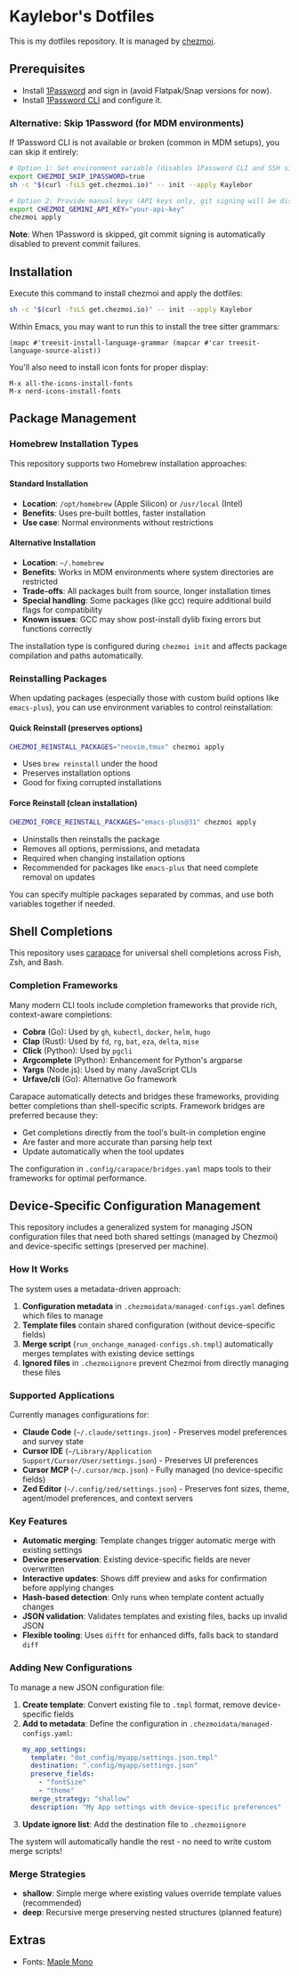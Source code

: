 # Kaylebor's Dotfiles
This is my dotfiles repository. It is managed by [chezmoi](https://www.chezmoi.io/).

## Prerequisites
- Install [1Password](https://1password.com/downloads) and sign in (avoid Flatpak/Snap versions for now).
- Install [1Password CLI](https://support.1password.com/command-line-getting-started/) and configure it.

### Alternative: Skip 1Password (for MDM environments)
If 1Password CLI is not available or broken (common in MDM setups), you can skip it entirely:

```bash
# Option 1: Set environment variable (disables 1Password CLI and SSH signing)
export CHEZMOI_SKIP_1PASSWORD=true
sh -c "$(curl -fsLS get.chezmoi.io)" -- init --apply Kaylebor

# Option 2: Provide manual keys (API keys only, git signing will be disabled)
export CHEZMOI_GEMINI_API_KEY="your-api-key"
chezmoi apply
```

**Note**: When 1Password is skipped, git commit signing is automatically disabled to prevent commit failures.

## Installation
Execute this command to install chezmoi and apply the dotfiles:
```bash
sh -c "$(curl -fsLS get.chezmoi.io)" -- init --apply Kaylebor
```

Within Emacs, you may want to run this to install the tree sitter grammars:
```elisp
(mapc #'treesit-install-language-grammar (mapcar #'car treesit-language-source-alist))
```

You'll also need to install icon fonts for proper display:
```
M-x all-the-icons-install-fonts
M-x nerd-icons-install-fonts
```

## Package Management

### Homebrew Installation Types
This repository supports two Homebrew installation approaches:

#### Standard Installation
- **Location**: `/opt/homebrew` (Apple Silicon) or `/usr/local` (Intel)
- **Benefits**: Uses pre-built bottles, faster installation
- **Use case**: Normal environments without restrictions

#### Alternative Installation  
- **Location**: `~/.homebrew` 
- **Benefits**: Works in MDM environments where system directories are restricted
- **Trade-offs**: All packages built from source, longer installation times
- **Special handling**: Some packages (like gcc) require additional build flags for compatibility
- **Known issues**: GCC may show post-install dylib fixing errors but functions correctly

The installation type is configured during `chezmoi init` and affects package compilation and paths automatically.

### Reinstalling Packages

When updating packages (especially those with custom build options like `emacs-plus`), you can use environment variables to control reinstallation:

#### Quick Reinstall (preserves options)
```bash
CHEZMOI_REINSTALL_PACKAGES="neovim,tmux" chezmoi apply
```
- Uses `brew reinstall` under the hood
- Preserves installation options
- Good for fixing corrupted installations

#### Force Reinstall (clean installation)
```bash
CHEZMOI_FORCE_REINSTALL_PACKAGES="emacs-plus@31" chezmoi apply
```
- Uninstalls then reinstalls the package
- Removes all options, permissions, and metadata
- Required when changing installation options
- Recommended for packages like `emacs-plus` that need complete removal on updates

You can specify multiple packages separated by commas, and use both variables together if needed.

## Shell Completions

This repository uses [carapace](https://carapace-sh.github.io/carapace-bin/) for universal shell completions across Fish, Zsh, and Bash.

### Completion Frameworks

Many modern CLI tools include completion frameworks that provide rich, context-aware completions:

- **Cobra** (Go): Used by `gh`, `kubectl`, `docker`, `helm`, `hugo`
- **Clap** (Rust): Used by `fd`, `rg`, `bat`, `eza`, `delta`, `mise`
- **Click** (Python): Used by `pgcli`
- **Argcomplete** (Python): Enhancement for Python's argparse
- **Yargs** (Node.js): Used by many JavaScript CLIs
- **Urfave/cli** (Go): Alternative Go framework

Carapace automatically detects and bridges these frameworks, providing better completions than shell-specific scripts. Framework bridges are preferred because they:
- Get completions directly from the tool's built-in completion engine
- Are faster and more accurate than parsing help text
- Update automatically when the tool updates

The configuration in `.config/carapace/bridges.yaml` maps tools to their frameworks for optimal performance.

## Device-Specific Configuration Management

This repository includes a generalized system for managing JSON configuration files that need both shared settings (managed by Chezmoi) and device-specific settings (preserved per machine).

### How It Works

The system uses a metadata-driven approach:

1. **Configuration metadata** in `.chezmoidata/managed-configs.yaml` defines which files to manage
2. **Template files** contain shared configuration (without device-specific fields)  
3. **Merge script** (`run_onchange_managed-configs.sh.tmpl`) automatically merges templates with existing device settings
4. **Ignored files** in `.chezmoiignore` prevent Chezmoi from directly managing these files

### Supported Applications

Currently manages configurations for:
- **Claude Code** (`~/.claude/settings.json`) - Preserves model preferences and survey state
- **Cursor IDE** (`~/Library/Application Support/Cursor/User/settings.json`) - Preserves UI preferences  
- **Cursor MCP** (`~/.cursor/mcp.json`) - Fully managed (no device-specific fields)
- **Zed Editor** (`~/.config/zed/settings.json`) - Preserves font sizes, theme, agent/model preferences, and context servers

### Key Features

- **Automatic merging**: Template changes trigger automatic merge with existing settings
- **Device preservation**: Existing device-specific fields are never overwritten
- **Interactive updates**: Shows diff preview and asks for confirmation before applying changes
- **Hash-based detection**: Only runs when template content actually changes
- **JSON validation**: Validates templates and existing files, backs up invalid JSON
- **Flexible tooling**: Uses `difft` for enhanced diffs, falls back to standard `diff`

### Adding New Configurations

To manage a new JSON configuration file:

1. **Create template**: Convert existing file to `.tmpl` format, remove device-specific fields
2. **Add to metadata**: Define the configuration in `.chezmoidata/managed-configs.yaml`:
   ```yaml
   my_app_settings:
     template: "dot_config/myapp/settings.json.tmpl"
     destination: ".config/myapp/settings.json"
     preserve_fields:
       - "fontSize"
       - "theme"
     merge_strategy: "shallow"
     description: "My App settings with device-specific preferences"
   ```
3. **Update ignore list**: Add the destination file to `.chezmoiignore`

The system will automatically handle the rest - no need to write custom merge scripts!

### Merge Strategies

- **shallow**: Simple merge where existing values override template values (recommended)
- **deep**: Recursive merge preserving nested structures (planned feature)

## Extras
- Fonts: [Maple Mono](https://github.com/subframe7536/maple-font)

